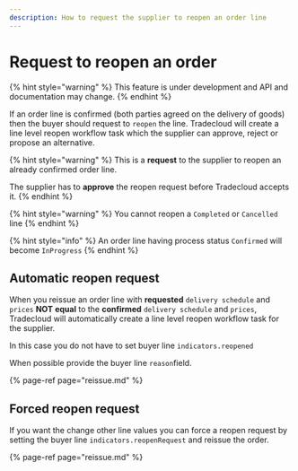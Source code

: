 ```yaml
---
description: How to request the supplier to reopen an order line
---
```


# Request to reopen an order

{% hint style="warning" %}
This feature is under development and API and documentation may change. 
{% endhint %}

If an order line is confirmed \(both parties agreed on the delivery of goods\) then the buyer should  request to `reopen` the line. Tradecloud will create a line level reopen workflow task which the supplier can approve, reject or propose an alternative.

{% hint style="warning" %}
This is a **request** to the supplier to reopen an already confirmed order line. 

The supplier has to **approve** the reopen request before Tradecloud accepts it.
{% endhint %}

{% hint style="warning" %}
You cannot reopen a `Completed` or `Cancelled` line
{% endhint %}

{% hint style="info" %}
An order line having process status `Confirmed` will become `InProgress`
{% endhint %}

## Automatic reopen request

When you reissue an order line with  **requested** `delivery schedule` and `prices` **NOT** **equal** to the **confirmed** `delivery schedule` and `prices`, Tradecloud will automatically create a line level reopen workflow task for the supplier. 

In this case you do not have to set buyer line  `indicators.reopened`

When possible provide the buyer line `reason`field.

{% page-ref page="reissue.md" %}

## Forced reopen request

If you want the change other line values you can force a reopen request by setting the buyer line `indicators.reopenRequest` and reissue the order.

{% page-ref page="reissue.md" %}

